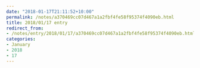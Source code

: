 ```yaml
---
date: "2018-01-17T21:11:52+10:00"
permalink: /notes/a370469cc07d467a1a2fbf4fe58f95374f4090eb.html
title: 2018/01/17 entry
redirect_from:
- /notes/entry/2018/01/17/a370469cc07d467a1a2fbf4fe58f95374f4090eb.html
categories:
- January
- 2018
- 17
---
```

